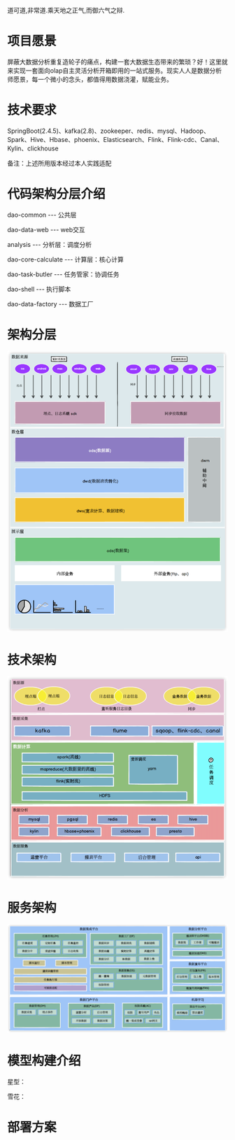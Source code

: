道可道,非常道.乘天地之正气,而御六气之辩.
# 项目愿景
屏蔽大数据分析重复造轮子的痛点，构建一套大数据生态带来的繁琐？好！这里就来实现一套面向olap自主灵活分析开箱即用的一站式服务。现实人人是数据分析师愿景，每一个微小的念头，都值得用数据浇灌，赋能业务。

# 技术要求
SpringBoot(2.4.5)、kafka(2.8)、zookeeper、redis、mysql、Hadoop、Spark、Hive、Hbase、phoenix、Elasticsearch、Flink、Flink-cdc、Canal、Kylin、clickhouse

备注：上述所用版本经过本人实践适配

# 代码架构分层介绍
dao-common --- 公共层

dao-data-web --- web交互

analysis --- 分析层：调度分析

dao-core-calculate --- 计算层：核心计算

dao-task-butler --- 任务管家：协调任务

dao-shell --- 执行脚本

dao-data-factory --- 数据工厂

# 架构分层
![3.png](img_5.png)

# 技术架构
![2.png](img_4.png)

# 服务架构
![1.png](img_3.png)


# 模型构建介绍
星型：

雪花：
# 部署方案


